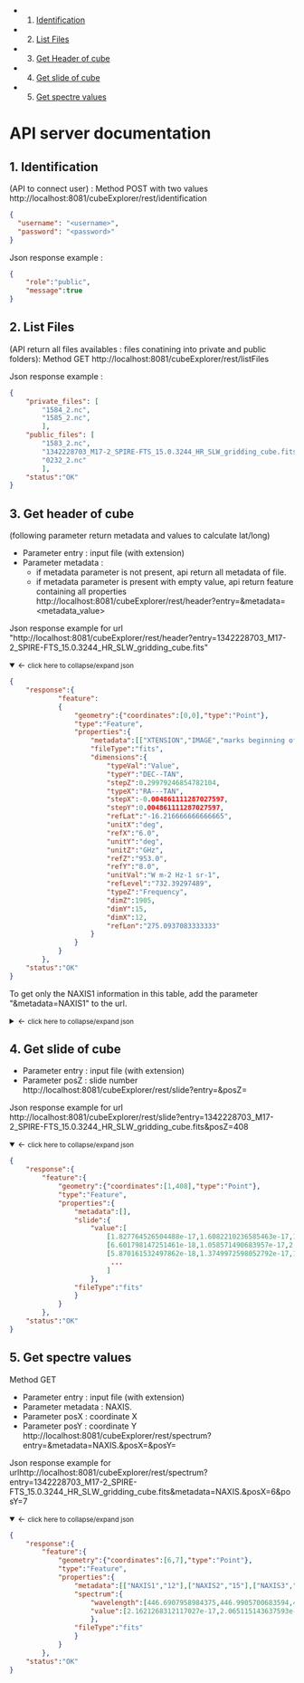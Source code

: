 <!-- vscode-markdown-toc -->
* 1. [Identification](#Identification)
* 2. [List Files](#ListFiles)
* 3. [Get Header of cube](#Getheaderofcube)
* 4. [Get slide of cube](#Getslideofcube)
* 5. [Get spectre values](#Getspectrevalues)

<!-- vscode-markdown-toc-config
	numbering=true
	autoSave=true
	/vscode-markdown-toc-config -->
<!-- /vscode-markdown-toc -->

# API server documentation

##  1. <a name='Identification'></a>Identification 
(API to connect user) : Method POST with two values
http://localhost:8081/cubeExplorer/rest/identification
 
``` json
{
  "username": "<username>",
  "password": "<password>"
}
```
Json response example :
```json
{
	"role":"public",
	"message":true
}
```

##  2. <a name='ListFiles'></a>List Files 
(API return all files availables : files conatining into private and public folders): Method GET
http://localhost:8081/cubeExplorer/rest/listFiles

Json response example :

```json
{
	"private_files": [
		"1584_2.nc",
		"1585_2.nc",
		],
	"public_files": [
		"1583_2.nc",
		"1342228703_M17-2_SPIRE-FTS_15.0.3244_HR_SLW_gridding_cube.fits",
		"0232_2.nc"
		],
	"status":"OK"
}
```

##  3. <a name='Getheaderofcube'></a>Get header of cube 
(following parameter return metadata and values to calculate lat/long)
- Parameter entry : input file (with extension)
-  Parameter metadata : 
    - if metadata parameter is not present, api return all metadata of file.
    - if metadata parameter is present with empty value, api return feature containing all properties 
http://localhost:8081/cubeExplorer/rest/header?entry=<file>&metadata=<metadata_value>

Json response example for url "http://localhost:8081/cubeExplorer/rest/header?entry=1342228703_M17-2_SPIRE-FTS_15.0.3244_HR_SLW_gridding_cube.fits"
<details open>
  <summary> &larr; <small>click here to collapse/expand json</small>
</summary>
  
```json
{
	"response":{
			"feature":
			{
				"geometry":{"coordinates":[0,0],"type":"Point"},
				"type":"Feature",
				"properties":{
					"metadata":[["XTENSION","IMAGE","marks beginning of new HDU"],["BITPIX","-64","bits per data value"],["NAXIS","3","number of axes"],["NAXIS1","12","size of the n'th axis"], ... ], // These are the metadata of the file. To get only the NAXIS1 information in this table, add the parameter "&metadata=NAXIS1" to the url.
					"fileType":"fits",
					"dimensions":{
						"typeVal":"Value",
						"typeY":"DEC--TAN",
						"stepZ":0.29979246854782104,
						"typeX":"RA---TAN",
						"stepX":-0.004861111287027597,
						"stepY":0.004861111287027597,
						"refLat":"-16.216666666666665",
						"unitX":"deg",
						"refX":"6.0",
						"unitY":"deg",
						"unitZ":"GHz",
						"refZ":"953.0",
						"refY":"8.0",
						"unitVal":"W m-2 Hz-1 sr-1",
						"refLevel":"732.39297489",
						"typeZ":"Frequency",
						"dimZ":1905,
						"dimY":15,
						"dimX":12,
						"refLon":"275.0937083333333"
					}
				}
			}
		},
	"status":"OK"
}
```
</details>

To get only the NAXIS1 information in this table, add the parameter "&metadata=NAXIS1" to the url.
<details>
  <summary> &larr; <small>click here to collapse/expand json</small>
</summary>
  
```json
{
	"response":{
		"feature":{
			"geometry":{
				"coordinates":[0,0],
				"type":"Point"
				},
				"type":"Feature",
				"properties":{
					"metadata":[["NAXIS1","12","size of the n'th axis"]],
					"fileType":"fits",
					"dimensions":{
						"typeVal":"Value",
						"typeY":"DEC--TAN",
						"stepZ":0.29979246854782104,
						"typeX":"RA---TAN",
						"stepX":-0.004861111287027597,
						"stepY":0.004861111287027597,
						"refLat":"-16.216666666666665",
						"unitX":"deg",
						"refX":"6.0",
						"unitY":"deg",
						"unitZ":"GHz",
						"refZ":"953.0",
						"refY":"8.0",
						"unitVal":"W m-2 Hz-1 sr-1",
						"refLevel":"732.39297489",
						"typeZ":"Frequency",
						"dimZ":1905,
						"dimY":15,
						"dimX":12,
						"refLon":"275.0937083333333"
					}
				}
			}
	},
		"status":"OK"
}
```
</details>

##  4. <a name='Getslideofcube'></a>Get slide of cube
- Parameter entry : input file (with extension)
- Parameter posZ : slide number
http://localhost:8081/cubeExplorer/rest/slide?entry=<file>&posZ=<slideNumber>

Json response example for url http://localhost:8081/cubeExplorer/rest/slide?entry=1342228703_M17-2_SPIRE-FTS_15.0.3244_HR_SLW_gridding_cube.fits&posZ=408
<details open>
  <summary> &larr; <small>click here to collapse/expand json</small>
</summary>
  
```json
{
	"response":{
		"feature":{
			"geometry":{"coordinates":[1,408],"type":"Point"},
			"type":"Feature",
			"properties":{
				"metadata":[],
				"slide":{
					"value":[
						[1.827764526504488e-17,1.6082210236585463e-17,1.7133946739285123e-17, ...],
						[6.601798147251461e-18,1.058571490683957e-17,2.2529356642468686e-17, ...],
						[5.870161532497862e-18,1.3749972598052792e-17,1.758735215210719e-17, ..],
						 ... 
						]
					},
				"fileType":"fits"
				}
			}
		},
	"status":"OK"
}
```
</details>

##  5. <a name='Getspectrevalues'></a>Get spectre values 
Method GET

- Parameter entry : input file (with extension)
- Parameter metadata : NAXIS.
- Parameter posX : coordinate X
- Parameter posY : coordinate Y
http://localhost:8081/cubeExplorer/rest/spectrum?entry=<file>&metadata=NAXIS.&posX=<x>&posY=<y>

Json response example for urlhttp://localhost:8081/cubeExplorer/rest/spectrum?entry=1342228703_M17-2_SPIRE-FTS_15.0.3244_HR_SLW_gridding_cube.fits&metadata=NAXIS.&posX=6&posY=7

<details open>
  <summary> &larr; <small>click here to collapse/expand json</small>
</summary>
  
```json
{
	"response":{
		"feature":{
			"geometry":{"coordinates":[6,7],"type":"Point"},
			"type":"Feature",
			"properties":{
				"metadata":[["NAXIS1","12"],["NAXIS2","15"],["NAXIS3","1905"]],
				"spectrum":{
					"wavelength":[446.6907958984375,446.9905700683594,447.2903747558594, ... ], // correspond to the abscissa of the spectrum (even if it's in frequency the keyword is still "wavelength" so far.)
					"value":[2.1621268312117027e-17,2.065115143637593e-17,2.0809775452393622e-17,  ... ]
					},
				"fileType":"fits"
				}
			}
		},
	"status":"OK"
}
```
</details>